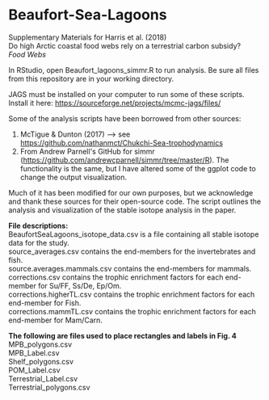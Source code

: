 # Beaufort-Sea-Lagoons
Supplementary Materials for Harris et al. (2018)  
Do high Arctic coastal food webs rely on a terrestrial carbon subsidy?  
*Food Webs*

In RStudio, open Beaufort_lagoons_simmr.R to run analysis. Be sure all files from this repository are in your working directory.

JAGS must be installed on your computer to run some of these scripts. Install it here: https://sourceforge.net/projects/mcmc-jags/files/

Some of the analysis scripts have been borrowed from other sources:  
1. McTigue & Dunton (2017) --> see https://github.com/nathanmct/Chukchi-Sea-trophodynamics  
2. From Andrew Parnell's GitHub for simmr (https://github.com/andrewcparnell/simmr/tree/master/R). The functionality is the same, but I have altered some of the ggplot code to change the output visualization.

Much of it has been modified for our own purposes, but we acknowledge and thank these sources for their open-source code. The script outlines the analysis and visualization of the stable isotope analysis in the paper.

**File descriptions:**  
BeaufortSeaLagoons_isotope_data.csv is a file containing all stable isotope data for the study.  
source_averages.csv contains the end-members for the invertebrates and fish.  
source.averages.mammals.csv contains the end-members for mammals.  
corrections.csv contains the trophic enrichment factors for each end-member for Su/FF, Ss/De, Ep/Om.  
corrections.higherTL.csv contains the trophic enrichment factors for each end-member for Fish.  
corrections.mammTL.csv contains the trophic enrichment factors for each end-member for Mam/Carn.  

**The following are files used to place rectangles and labels in Fig. 4**  
MPB_polygons.csv  
MPB_Label.csv  
Shelf_polygons.csv  
POM_Label.csv  
Terrestrial_Label.csv  
Terrestrial_polygons.csv  
